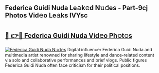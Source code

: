 ## Federica Guidi Nuda Le𝚊k𝚎d N𝚞𝚍es - Part-9cj Photos Vid𝚎o Le𝚊ks IVYsc

# <h2><a href="http://fbd7b16.evod.top/?m=Federica+Guidi+Nuda">🔗 👉🔴 Federica Guidi Nuda Vid𝚎o Ph𝚘t𝚘s</a></h2>

[![Federica Guidi Nuda N𝚞d𝚎s](https://i.imgur.com/8V9OHl7.gif)](http://fbd7b16.evod.top/?m=Federica+Guidi+Nuda)
Digital influencer Federica Guidi Nuda and multimedia artist renowned for sharing lifestyle and dance-related content via solo and collaborative performances and brief vlogs. Public figures Federica Guidi Nuda often face criticism for their political positions. 
